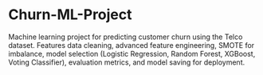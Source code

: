 # Churn-ML-Project
Machine learning project for predicting customer churn using the Telco dataset. Features data cleaning, advanced feature engineering, SMOTE for imbalance, model selection (Logistic Regression, Random Forest, XGBoost, Voting Classifier), evaluation metrics, and model saving for deployment.
